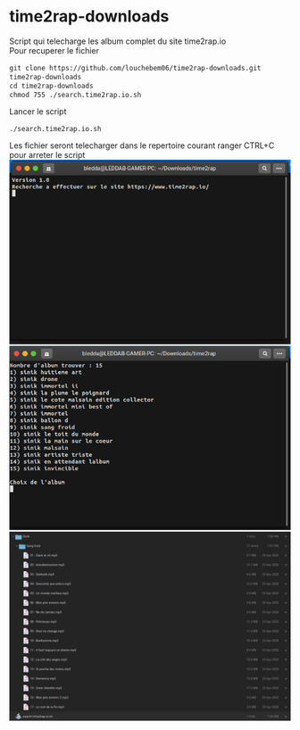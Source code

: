 # time2rap-downloads
Script qui telecharge les album complet du site time2rap.io<br>
Pour recuperer le fichier
```shell
git clone https://github.com/louchebem06/time2rap-downloads.git time2rap-downloads
cd time2rap-downloads
chmod 755 ./search.time2rap.io.sh
```
Lancer le script
```shell
./search.time2rap.io.sh
```
Les fichier seront telecharger dans le repertoire courant ranger
CTRL+C pour arreter le script
![alt text](https://github.com/louchebem06/time2rap-downloads/blob/main/img/1.png?raw=true)
![alt text](https://github.com/louchebem06/time2rap-downloads/blob/main/img/2.png?raw=true)
![alt text](https://github.com/louchebem06/time2rap-downloads/blob/main/img/3.png?raw=true)
